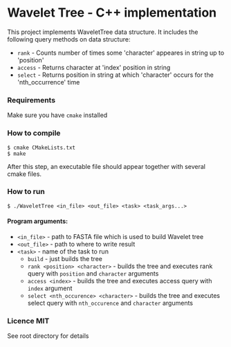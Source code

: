 # Wavelet Tree - C++ implementation

This project implements WaveletTree data structure.
It includes the following query methods on data structure:
- `rank` - Counts number of times some 'character' appeares in string up to 'position'
- `access` - Returns character at 'index' position in string
- `select` - Returns position in string at which 'character' occurs for the 'nth_occurrence' time

### Requirements
Make sure you have `cmake` installed

### How to compile
    $ cmake CMakeLists.txt
    $ make

After this step, an executable file should appear together with several cmake files.

### How to run
    $ ./WaveletTree <in_file> <out_file> <task> <task_args...>

#### Program arguments:
- `<in_file>` - path to FASTA file which is used to build Wavelet tree
- `<out_file>` - path to where to write result
- `<task>` - name of the task to run
  - `build` - just builds the tree
  - `rank <position> <character>` - builds the tree and executes rank query with `position` and `character` arguments
  - `access <index>` - builds the tree and executes access query with `index` argument
  - `select <nth_occurence> <character>` - builds the tree and executes select query with `nth_occurence` and `character` arguments

### Licence MIT
See root directory for details
